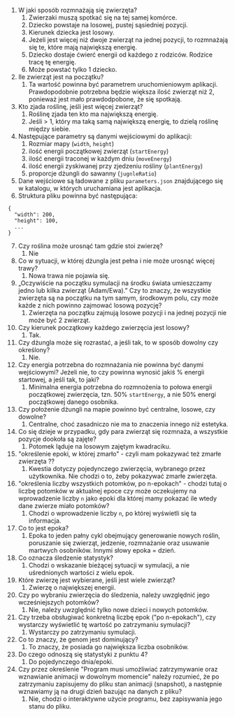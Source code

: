 1. W jaki sposób rozmnażają się zwierzęta?
   1. Zwierzaki muszą spotkać się na tej samej komórce.
   2. Dziecko powstaje na losowej, pustej sąsiedniej pozycji.
   3. Kierunek dziecka jest losowy.
   4. Jeżeli jest więcej niż dwoje zwierząt na jednej pozycji, to rozmnażają się te, które mają największą energię.
   5. Dziecko dostaje ćwierć energii od każdego z rodziców. Rodzice tracę tę energię.
   6. Może powstać tylko 1 dziecko. 
2. Ile zwierząt jest na początku?
   1. Ta wartość powinna być parametrem uruchomieniowym aplikacji. Prawdopodobnie potrzebna będzie większa ilość zwierząt
      niż 2, ponieważ jest mało prawdodpobone, że się spotkają.
3. Kto zjada roślinę, jeśli jest więcej zwierząt?
   1. Roślinę zjada ten kto ma największą energię.
   2. Jeśli > 1, który ma taką samą największą energię, to dzielą roślinę między siebie.
4. Następujące parametry są danymi wejściowymi do aplikacji:
   1. Rozmiar mapy (`width`, `height`)
   2. ilość energii początkowej zwierząt (`startEnergy`)
   3. ilość energii traconej w każdym dniu (`moveEnergy`)
   4. ilość energii zyskiwanej przy zjedzeniu rośliny (`plantEnergy`)
   4. proporcje dżungli do sawanny (`jugnleRatio`)
5. Dane wejściowe są ładowane z pliku `parameters.json` znajdującego się w katalogu, w których uruchamiana jest
   aplikacja.
6. Struktura pliku powinna być następująca:
```
{ 
  "width": 200,
  "height": 100,
  ...
}
```
7. Czy roślina może urosnąć tam gdzie stoi zwierzę?
   1. Nie
8. Co w sytuacji, w której dżungla jest pełna i nie może urosnąć więcej trawy? 
   1. Nowa trawa nie pojawia się.
9. „Oczywiście na początku symulacji na środku świata umieszczamy jedno lub kilka zwierząt (Adam/Ewa).”
   Czy to znaczy, że wszystkie zwierzęta są na początku na tym samym, środkowym polu, czy może każde z nich powinno zajmować 
   losową pozycję?
   1. Zwierzęta na początku zajmują losowe pozycji i na jednej pozycji nie może być 2 zwierząt.
5. Czy kierunek początkowy każdego zwierzęcia jest losowy?
   1. Tak.
6. Czy dżungla może się rozrastać, a jeśli tak, to w sposób dowolny czy określony?
   1. Nie.
7. Czy energia potrzebna do rozmnażania nie powinna być danymi wejściowymi? Jeżeli nie, to czy powinna wynosić jakiś % energii startowej, a jeśli tak, to jaki?
   1. Minimalna energia potrzebna do rozmnożenia to połowa energii początkowej zwierzęcia, 
      tzn. 50% `startEnergy`, a nie 50% energi początkowej danego osobnika.
8. Czy położenie dżungli na mapie powinno być centralne, losowe, czy dowolne?
   1. Centralne, choć zasadniczo nie ma to znaczenia innego niż estetyka. 
9. Co się dzieje w przypadku, gdy para zwierząt się rozmnaża, a wszystkie pozycje dookoła są zajęte?
   1. Potomek ląduje na losowym zajętym kwadraciku.
10. "określenie epoki, w której zmarło" - czyli mam pokazywać też zmarłe zwierzęta ??
    1. Kwestia dotyczy pojedynczego zwierzęcia, wybranego przez użytkownika. Nie chodzi o to, żeby pokazywać zmarłe zwierzęta.
11. "określenia liczby wszystkich potomków, po n-epokach" - chodzi tutaj o liczbę potomków w aktualnej epoce
    czy może oczekujemy na wprowadzenie liczby `n` jako epoki dla której mamy pokazać ile wtedy dane 
    zwierze miało potomków?
    1. Chodzi o wprowadzenie liczby `n`, po której wyświetli się ta informacja.
12. Co to jest epoka?
    1. Epoka to jeden pałny cykl obejmujący generowanie nowych roślin, poruszanie się zwierząt, jedzenie, rozmnażanie
       oraz usuwanie martwych osobników. Innymi słowy epoka = dzień.
13. Co oznacza śledzenie statystyk?
    1. Chodzi o wskazanie bieżącej sytuacji w symulacji, a nie uśrednionych wartości z wielu epok.
14. Które zwierzę jest wybierane, jeśli jest wiele zwierząt?
    1. Zwierzę o największej energii.
15. Czy po wybraniu zwierzęcia do śledzenia, należy uwzględnić jego wcześniejszych potomków?
    1. Nie, należy uwzględnić tylko nowe dzieci i nowych potomków.
16. Czy trzeba obsługiwać konkretną liczbę epok ("po n-epokach"), czy wystarczy wyświetlić tę wartość po zatrzymaniu
    symulacji?
    1. Wystarczy po zatrzymaniu symulacji.
17. Co to znaczy, że genom jest dominujący?
    1. To znaczy, że posiada go największa liczba osobników.
18. Do czego odnoszą się statystyki z punktu 4?
    1. Do pojedynczego dnia/epoki.
19. Czy przez określenie "Program musi umożliwiać zatrzymywanie oraz wznawianie animacji w dowolnym momencie" należy rozumieć, że po zatrzymaniu zapisujemy do pliku stan animacji (snapshot), a następnie wznawiamy ją na drugi dzień bazując na danych z pliku?
    1. Nie, chodzi o interaktywne użycie programu, bez zapisywania jego stanu do pliku.

